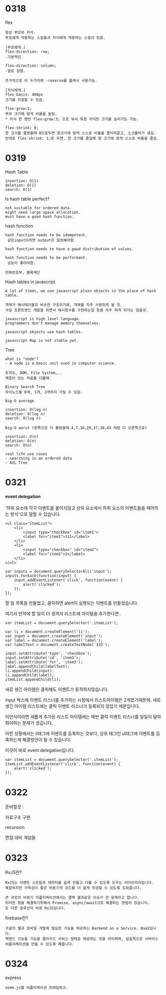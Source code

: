 <h1>
  0318
</h1>

flex

~~~
항상 부모와 자식.
부모에게 적용하는 스킬들과 자식에게 적용하는 스킬이 있음.

[부모에게.]
flex-direction: row;
-기본적인.

flex-direction: column;
-열로 정렬.

추가적으로 이 두가지에 -reverse를 붙여서 사용가능.

[자식에게.]
flex-basis: 400px
크기를 지정할 수 있음.

flex-grow:1;
부모 크기에 맞게 비율을 늘림.
* 자식 한 명만 flex-grow:3; 으로 둬서 특정 자식만 크기를 늘리기도 가능.

flex-shrink: 0;
창 크기를 줄였을때 0으로두면 창크기에 맞게 스스로 비율을 줄이지않고, 스크롤바가 생김.
반대로 flex-shrink: 1;로 두면, 창 크기를 줄일때 창 크기에 맞게 스스로 비율을 줄임.
~~~



<h1>
  0319
</h1>

Hash Table

```
insertion: O(1)
deletion: O(1)
search: O(1)
```

Is hash table perfect?

```
not suitable for ordered data.
might need large space allocation.
must have a good hash function.
```

hash function

```
hash function needs to be idempotent.
 같은input이라면 output은 일정해야함.

hash function needs to have a good distribution of values.

hash function needs to be performant.
 성능이 좋아야함.

```

```
전화번호부, 블록체인
```

Hash tables in javascript

```
A lot of times, we use javascript plain objects in the place of hash table.

객체가 해시테이블과 비슷한 구조이기에, 객체를 자주 사용하게 될 것.
사실 프론트엔드 개발을 하면서 해시함수를 구현하는일 등을 자주 하게 되지는 않을것.

javascript is high level language.
programmers don't manage memory themselves.

javascript objects use hash tables.

javascript Map is not stable yet.
```



Tree

```
what is "node"?
- A node is a basic unit used in computer science.
```

```
조직도, DOM, File System,..
계층이 있는 자료를 다룰때.
```

```
Binary Search Tree
자식노드를 0개, 1개, 2개까지 가질 수 있음.

Big-O average

insertion: O(log n)
deletion: O(log n)
search: O(log n)

Big-O worst (한쪽으로 다 몰렸을때.4,7,16,20,37,38,43 처럼 다 오른쪽으로)

insertion: O(n)
deletion: O(n)
search: O(n)
```

```
real life use cases
- searching in an ordered data
- AVL Tree
```



<h1>
  0321
</h1>



<h4>
    event delegation
</h4>

'하위 요소에 각각 이벤트를 붙이지않고 상위 요소에서 하위 요소의 이벤트들을 제어하는 방식'으로 말할 수 있습니다.

```
<ul class="itemList">
	<li>
		<input type="checkbox" id="item1">
		<label for="item1">111</label>
	</li>
	<li>
		<input type="checkbox" id="item2">
		<label for="item2">2</label>
	</li>
</ul>
```

```
var inputs = document.querySelectorAll('input');
inputs.forEach(function(input) {
	input.addEventListener('click', function(event) {
		alert('clicked');
	});
});
```

할 일 목록을 만들었고, 클릭하면 alert이 실행되는 이벤트를 만들었습니다.

여기서 만약에 할 일이 더 생겨서 리스트에 아이템을 추가한다면..

```
var itemList = document.querySelector('.itemList');

var li = document.createElement('li');
var input = document.createElement('input');
var label = document.createElement('label');
var labelText = document.createTextNode('333');

input.setAttribute('type', 'checkbox');
input.setAttribute('id', 'item3');
label.setAttribute('for', 'item3');
label.appendChild(labelText);
li.appendChild(input);
li.appendChild(label);
itemList.appendChild(li);
```

새로 생긴 아이템은 클릭해도 이벤트가 동작하지않습니다.

input 박스에 이벤트 리스너를 추가하는 시점에서 리스트아이템은 2개였기때문에, 새로 생긴 아이템 리스트에는 클릭 이벤트 리스너가 등록되지 않았기 때문입니다.

이런식이라면 새롭게 추가된 리스트 아이템에는 매번 클릭 이벤트 리스너를 일일이 달아줘야하는 문제가 생깁니다.

이런 상황에서는 li태그에 이벤트를 등록하는 것보다, 상위 태그인 ul태그에 이벤트를 등록하는게 해결방안이 될 수 있습니다.

이것이 바로 event delegation입니다.

```
var itemList = document.querySelector('.itemList');
itemList.addEventListener('click', function(event) {
	alert('clicked');
});
```



<h1>
  0322
</h1>

준비할것 : 

자료구조 구현

recursion

면접 대비 개념들



<h1>
  0323
</h1>

RxJS란?

~~~
RxJS는 이벤트 스트림과 데이터를 쉽게 만들고 다룰 수 있도록 도우는 라이브러리입니다.
복잡하지만 가독성이 좋은 비동기적 코드를 더 쉽게 작성할 수 있도록 도와줍니다.

큰 규모의 비동기 어플리케이션에서는 콜백 헬과같은 이슈가 큰 문제라고 합니다.
이러한 점을 해결하기위해서 Promise, async/await으로 해결하는 방법이 있습니다.
또 다른 솔루션이 바로 RxJS입니다.
~~~

firebase란?

~~~
구글의 웹과 모바일 개발에 필요한 기능을 제공하는 Backend as a Service. BaaS입니다.
백엔드 기능을 기능을 클라우드 서비스 형태로 제공하는 것을 의미하며, 실질적으로 서버리스 어플리케이션을 만들 수 있도록 해줍니다.
~~~



<h1>
  0324
</h1>

express

~~~
node.js웹 어플리케이션 프레임워크.
~~~

